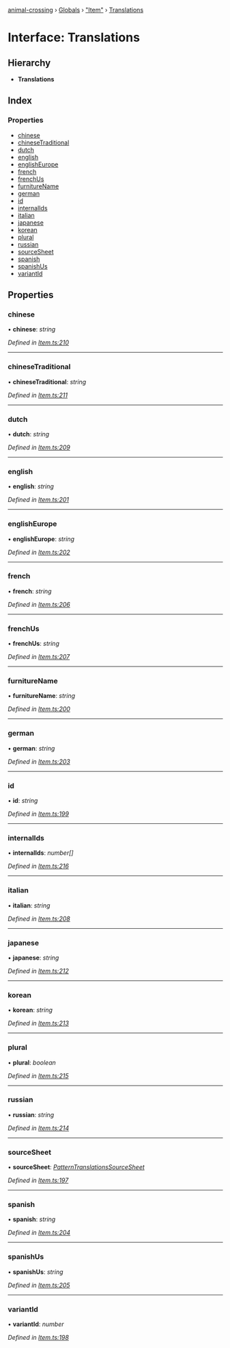 [animal-crossing](../README.md) › [Globals](../globals.md) › ["Item"](../modules/_item_.md) › [Translations](_item_.translations.md)

# Interface: Translations

## Hierarchy

* **Translations**

## Index

### Properties

* [chinese](_item_.translations.md#chinese)
* [chineseTraditional](_item_.translations.md#chinesetraditional)
* [dutch](_item_.translations.md#dutch)
* [english](_item_.translations.md#english)
* [englishEurope](_item_.translations.md#englisheurope)
* [french](_item_.translations.md#french)
* [frenchUs](_item_.translations.md#frenchus)
* [furnitureName](_item_.translations.md#furniturename)
* [german](_item_.translations.md#german)
* [id](_item_.translations.md#id)
* [internalIds](_item_.translations.md#internalids)
* [italian](_item_.translations.md#italian)
* [japanese](_item_.translations.md#japanese)
* [korean](_item_.translations.md#korean)
* [plural](_item_.translations.md#plural)
* [russian](_item_.translations.md#russian)
* [sourceSheet](_item_.translations.md#sourcesheet)
* [spanish](_item_.translations.md#spanish)
* [spanishUs](_item_.translations.md#spanishus)
* [variantId](_item_.translations.md#variantid)

## Properties

###  chinese

• **chinese**: *string*

*Defined in [Item.ts:210](https://github.com/Norviah/animal-crossing/blob/02b4c7f/module/types/Item.ts#L210)*

___

###  chineseTraditional

• **chineseTraditional**: *string*

*Defined in [Item.ts:211](https://github.com/Norviah/animal-crossing/blob/02b4c7f/module/types/Item.ts#L211)*

___

###  dutch

• **dutch**: *string*

*Defined in [Item.ts:209](https://github.com/Norviah/animal-crossing/blob/02b4c7f/module/types/Item.ts#L209)*

___

###  english

• **english**: *string*

*Defined in [Item.ts:201](https://github.com/Norviah/animal-crossing/blob/02b4c7f/module/types/Item.ts#L201)*

___

###  englishEurope

• **englishEurope**: *string*

*Defined in [Item.ts:202](https://github.com/Norviah/animal-crossing/blob/02b4c7f/module/types/Item.ts#L202)*

___

###  french

• **french**: *string*

*Defined in [Item.ts:206](https://github.com/Norviah/animal-crossing/blob/02b4c7f/module/types/Item.ts#L206)*

___

###  frenchUs

• **frenchUs**: *string*

*Defined in [Item.ts:207](https://github.com/Norviah/animal-crossing/blob/02b4c7f/module/types/Item.ts#L207)*

___

###  furnitureName

• **furnitureName**: *string*

*Defined in [Item.ts:200](https://github.com/Norviah/animal-crossing/blob/02b4c7f/module/types/Item.ts#L200)*

___

###  german

• **german**: *string*

*Defined in [Item.ts:203](https://github.com/Norviah/animal-crossing/blob/02b4c7f/module/types/Item.ts#L203)*

___

###  id

• **id**: *string*

*Defined in [Item.ts:199](https://github.com/Norviah/animal-crossing/blob/02b4c7f/module/types/Item.ts#L199)*

___

###  internalIds

• **internalIds**: *number[]*

*Defined in [Item.ts:216](https://github.com/Norviah/animal-crossing/blob/02b4c7f/module/types/Item.ts#L216)*

___

###  italian

• **italian**: *string*

*Defined in [Item.ts:208](https://github.com/Norviah/animal-crossing/blob/02b4c7f/module/types/Item.ts#L208)*

___

###  japanese

• **japanese**: *string*

*Defined in [Item.ts:212](https://github.com/Norviah/animal-crossing/blob/02b4c7f/module/types/Item.ts#L212)*

___

###  korean

• **korean**: *string*

*Defined in [Item.ts:213](https://github.com/Norviah/animal-crossing/blob/02b4c7f/module/types/Item.ts#L213)*

___

###  plural

• **plural**: *boolean*

*Defined in [Item.ts:215](https://github.com/Norviah/animal-crossing/blob/02b4c7f/module/types/Item.ts#L215)*

___

###  russian

• **russian**: *string*

*Defined in [Item.ts:214](https://github.com/Norviah/animal-crossing/blob/02b4c7f/module/types/Item.ts#L214)*

___

###  sourceSheet

• **sourceSheet**: *[PatternTranslationsSourceSheet](../enums/_item_.patterntranslationssourcesheet.md)*

*Defined in [Item.ts:197](https://github.com/Norviah/animal-crossing/blob/02b4c7f/module/types/Item.ts#L197)*

___

###  spanish

• **spanish**: *string*

*Defined in [Item.ts:204](https://github.com/Norviah/animal-crossing/blob/02b4c7f/module/types/Item.ts#L204)*

___

###  spanishUs

• **spanishUs**: *string*

*Defined in [Item.ts:205](https://github.com/Norviah/animal-crossing/blob/02b4c7f/module/types/Item.ts#L205)*

___

###  variantId

• **variantId**: *number*

*Defined in [Item.ts:198](https://github.com/Norviah/animal-crossing/blob/02b4c7f/module/types/Item.ts#L198)*
